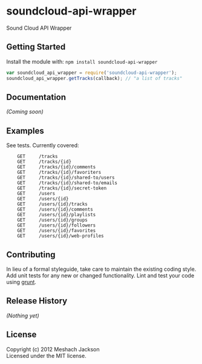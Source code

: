 # soundcloud-api-wrapper

Sound Cloud API Wrapper

## Getting Started
Install the module with: `npm install soundcloud-api-wrapper`

```javascript
var soundcloud_api_wrapper = require('soundcloud-api-wrapper');
soundcloud_api_wrapper.getTracks(callback); // "a list of tracks"
```

## Documentation
_(Coming soon)_

## Examples
See tests. Currently covered:

```
    GET     /tracks
    GET     /tracks/{id}
    GET     /tracks/{id}/comments
    GET     /tracks/{id}/favoriters
    GET     /tracks/{id}/shared-to/users
    GET     /tracks/{id}/shared-to/emails
    GET     /tracks/{id}/secret-token
    GET     /users
    GET     /users/{id}
    GET     /users/{id}/tracks
    GET     /users/{id}/comments
    GET     /users/{id}/playlists
    GET     /users/{id}/groups
    GET     /users/{id}/followers
    GET     /users/{id}/favorites
    GET     /users/{id}/web-profiles
```


## Contributing
In lieu of a formal styleguide, take care to maintain the existing coding style. Add unit tests for any new or changed functionality. Lint and test your code using [grunt](https://github.com/cowboy/grunt).

## Release History
_(Nothing yet)_

## License
Copyright (c) 2012 Meshach Jackson  
Licensed under the MIT license.
